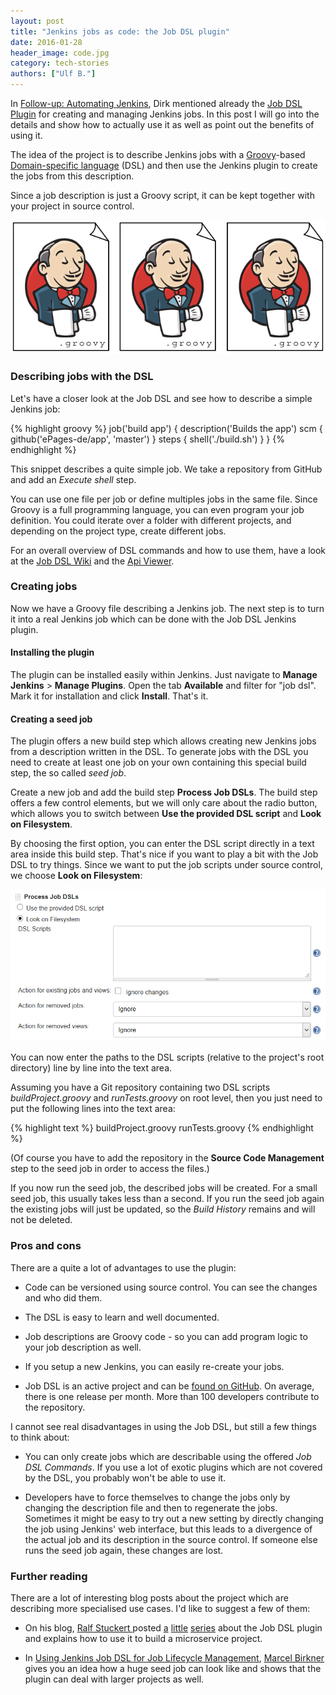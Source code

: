 ```yaml
---
layout: post
title: "Jenkins jobs as code: the Job DSL plugin"
date: 2016-01-28
header_image: code.jpg
category: tech-stories
authors: ["Ulf B."]
---
```


In [Follow-up: Automating Jenkins](/blog/tech-stories/followup-automating-jenkins/), Dirk mentioned already the [Job DSL Plugin](https://wiki.jenkins-ci.org/display/JENKINS/Job+DSL+Plugin) for creating and managing Jenkins jobs.
In this post I will go into the details and show how to actually use it as well as point out the benefits of using it.

The idea of the project is to describe Jenkins jobs with a [Groovy](http://www.groovy-lang.org)-based [Domain-specific language](https://en.wikipedia.org/wiki/Domain-specific_language) (DSL) and then use the Jenkins plugin to create the jobs from this description.

Since a job description is just a Groovy script, it can be kept together with your project in source control.

![](/assets/img/pages/blog/images/blog-jobdsl-jenkins-jobs-groovy.png)

### Describing jobs with the DSL

Let's have a closer look at the Job DSL and see how to describe a simple Jenkins job:

{% highlight groovy %}
job('build app') {
    description('Builds the app')
    scm {
        github('ePages-de/app', 'master')
    }
    steps {
        shell('./build.sh')
    }
}
{% endhighlight %}

This snippet describes a quite simple job.
We take a repository from GitHub and add an *Execute shell* step.

You can use one file per job or define multiples jobs in the same file.
Since Groovy is a full programming language, you can even program your job definition.
You could iterate over a folder with different projects, and depending on the project type, create different jobs.

For an overall overview of DSL commands and how to use them, have a look at the [Job DSL Wiki](https://github.com/jenkinsci/job-dsl-plugin/wiki) and the [Api Viewer](https://jenkinsci.github.io/job-dsl-plugin/).

### Creating jobs

Now we have a Groovy file describing a Jenkins job.
The next step is to turn it into a real Jenkins job which can be done with the Job DSL Jenkins plugin.

#### Installing the plugin

The plugin can be installed easily within Jenkins.
Just navigate to **Manage Jenkins** > **Manage Plugins**.
Open the tab **Available** and filter for "job dsl".
Mark it for installation and click **Install**.
That's it.

#### Creating a seed job

The plugin offers a new build step which allows creating new Jenkins jobs from a description written in the DSL.
To generate jobs with the DSL you need to create at least one job on your own containing this special build step, the so called *seed job*.

Create a new job and add the build step **Process Job DSLs**.
The build step offers a few control elements, but we will only care about the radio button,
which allows you to switch between **Use the provided DSL script** and **Look on Filesystem**.

By choosing the first option, you can enter the DSL script directly in a text area inside this build step.
That's nice if you want to play a bit with the Job DSL to try things.
Since we want to put the job scripts under source control, we choose **Look on Filesystem**:

![](/assets/img/pages/blog/images/blog-jobdsl-lookonfilesystem.png)

You can now enter the paths to the DSL scripts (relative to the project's root directory) line by line into the text area.

Assuming you have a Git repository containing two DSL scripts *buildProject.groovy* and *runTests.groovy* on root level,
then you just need to put the following lines into the text area:

{% highlight text %}
buildProject.groovy
runTests.groovy
{% endhighlight %}

(Of course you have to add the repository in the **Source Code Management** step to the seed job in order to access the files.)

If you now run the seed job, the described jobs will be created.
For a small seed job, this usually takes less than a second.
If you run the seed job again the existing jobs will just be updated, so the *Build History* remains and will not be deleted.

### Pros and cons

There are a quite a lot of advantages to use the plugin:

- Code can be versioned using source control.
You can see the changes and who did them.

- The DSL is easy to learn and well documented.

- Job descriptions are Groovy code - so you can add program logic to your job description as well.

- If you setup a new Jenkins, you can easily re-create your jobs.

- Job DSL is an active project and can be [found on GitHub](https://github.com/jenkinsci/job-dsl-plugin).
On average, there is one release per month.
More than 100 developers contribute to the repository.

I cannot see real disadvantages in using the Job DSL, but still a few things to think about:

- You can only create jobs which are describable using the offered *Job DSL Commands*.
If you use a lot of exotic plugins which are not covered by the DSL, you probably won't be able to use it.

- Developers have to force themselves to change the jobs only by changing the description file and then to regenerate the jobs.
Sometimes it might be easy to try out a new setting by directly changing the job using Jenkins' web interface, but this leads to a divergence of the actual job and its description in the source control.
If someone else runs the seed job again, these changes are lost.

### Further reading

There are a lot of interesting blog posts about the project which are describing more specialised use cases.
I'd like to suggest a few of them:

- On his blog, [Ralf Stuckert ](https://github.com/ralfstuckert) posted [a](http://hardmockcafe.blogspot.de/2015/03/job-dsl-part-i.html) [little](http://hardmockcafe.blogspot.de/2015/03/job-dsl-part-ii.html) [series](http://hardmockcafe.blogspot.de/2015/04/job-dsl-part-iii.html) about the Job DSL plugin
and explains how to use it to build a microservice project.

- In [Using Jenkins Job DSL for Job Lifecycle Management](https://blog.codecentric.de/en/2015/10/using-jenkins-job-dsl-for-job-lifecycle-management/), [Marcel Birkner](https://twitter.com/marcelbirkner) gives you an idea how a huge seed job can look like and shows that the plugin can deal with larger projects as well.
